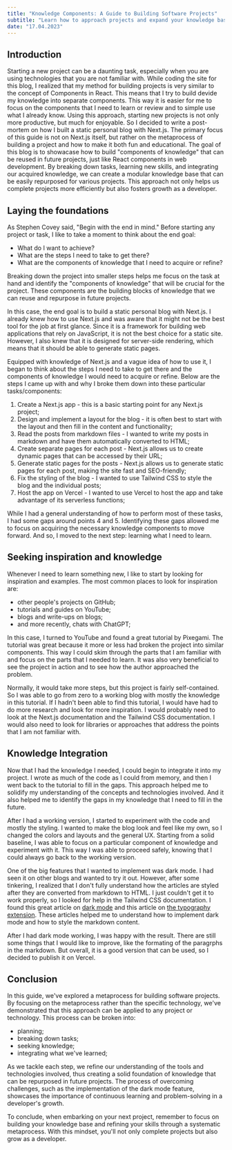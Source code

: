 ```yaml
---
title: "Knowledge Components: A Guide to Building Software Projects"
subtitle: "Learn how to approach projects and expand your knowledge base using a modular, component-driven mindset"
date: "17.04.2023"
---
```


## Introduction

Starting a new project can be a daunting task, especially when you are using technologies that you are not familiar with. While coding the site for this blog, I realized that my method for building projects is very similar to the concept of Components in React. This means that I try to build devide my knowledge into separate components. This way it is easier for me to focus on the components that I need to learn or review and to simple use what I already know. Using this approach, starting new projects is not only more productive, but much for enjoyable.
So I decided to write a post-mortem on how I built a static personal blog with Next.js. The primary focus of this guide is not on Next.js itself, but rather on the metaprocess of building a project and how to make it both fun and educational. The goal of this blog is to showacase how to build "components of knowledge" that can be reused in future projects, just like React components in web development. By breaking down tasks, learning new skills, and integrating our acquired knowledge, we can create a modular knowledge base that can be easily repurposed for various projects. This approach not only helps us complete projects more efficiently but also fosters growth as a developer.

## Laying the foundations

As Stephen Covey said, "Begin with the end in mind." Before starting any project or task, I like to take a moment to think about the end goal:

- What do I want to achieve?
- What are the steps I need to take to get there?
- What are the components of knowledge that I need to acquire or refine?

Breaking down the project into smaller steps helps me focus on the task at hand and identify the "components of knowledge" that will be crucial for the project. These components are the building blocks of knowledge that we can reuse and repurpose in future projects. 

In this case, the end goal is to build a static personal blog with Next.js. I already knew how to use Next.js and was aware that it might not be the best tool for the job at first glance. Since it is a framework for building web applications that rely on JavaScript, it is not the best choice for a static site. However, I also knew that it is designed for server-side rendering, which means that it should be able to generate static pages.

Equipped with knowledge of Next.js and a vague idea of how to use it, I began to think about the steps I need to take to get there and the components of knowledge I would need to acquire or refine. Below are the steps I came up with and why I broke them down into these particular tasks/components:

1. Create a Next.js app - this is a basic starting point for any Next.js project;
2. Design and implement a layout for the blog - it is often best to start with the layout and then fill in the content and functionality;
3. Read the posts from markdown files - I wanted to write my posts in markdown and have them automatically converted to HTML;
4. Create separate pages for each post - Next.js allows us to create dynamic pages that can be accessed by their URL;
5. Generate static pages for the posts - Next.js allows us to generate static pages for each post, making the site fast and SEO-friendly;
6. Fix the styling of the blog - I wanted to use Tailwind CSS to style the blog and the individual posts;
7. Host the app on Vercel - I wanted to use Vercel to host the app and take advantage of its serverless functions;

While I had a general understanding of how to perform most of these tasks, I had some gaps around points 4 and 5. Identifying these gaps allowed me to focus on acquiring the necessary knowledge components to move forward. And so, I moved to the next step: learning what I need to learn.

## Seeking inspiration and knowledge

Whenever I need to learn something new, I like to start by looking for inspiration and examples.
The most common places to look for inspiration are:
 - other people's projects on GitHub;
 - tutorials and guides on YouTube;
 - blogs and write-ups on blogs;
 - and more recently, chats with ChatGPT;

In this case, I turned to YouTube and found a great tutorial by Pixegami.
The tutorial was great because it more or less had broken the project into similar components.
This way I could skim through the parts that I am familiar with and focus on the parts that I needed to learn.
It was also very beneficial to see the project in action and to see how the author approached the problem.

Normally, it would take more steps, but this project is fairly self-contained.
So I was able to go from zero to a working blog with mostly the knowledge in this tutorial.
If I hadn't been able to find this tutorial, I would have had to do more research and look for more inspiration.
I would probably need to look at the Next.js documentation and the Tailwind CSS documentation.
I would also need to look for libraries or approaches that address the points that I am not familiar with.

## Knowledge Integration

Now that I had the knowledge I needed, I could begin to integrate it into my project.
I wrote as much of the code as I could from memory, and then I went back to the tutorial to fill in the gaps.
This approach helped me to solidify my understanding of the concepts and technologies involved.
And it also helped me to identify the gaps in my knowledge that I need to fill in the future.

After I had a working version, I started to experiment with the code and mostly the styling.
I wanted to make the blog look and feel like my own, so I changed the colors and layouts and the general UX.
Starting from a solid baseline, I was able to focus on a particular component of knowledge and experiment with it.
This way I was able to proceed safely, knowing that I could always go back to the working version.

One of the big features that I wanted to implement was dark mode.
I had seen it on other blogs and wanted to try it out.
However, after some tinkering, I realized that I don't fully understand how the articles are styled after they are converted from markdown to HTML.
I just couldn't get it to work properly, so I looked for help in the Tailwind CSS documentation.
I found this great article on [dark mode](https://tailwindcss.com/docs/dark-mode) and this article on [the typography extension](https://tailwindcss.com/docs/typography-plugin).
These articles helped me to understand how to implement dark mode and how to style the markdown content.

After I had dark mode working, I was happy with the result.
There are still some things that I would like to improve, like the formating of the paragrphs in the markdown.
But overall, it is a good version that can be used, so I decided to publish it on Vercel.

## Conclusion

In this guide, we've explored a metaprocess for building software projects. By focusing on the metaprocess rather than the specific technology, we've demonstrated that this approach can be applied to any project or technology. This process can be broken into:
- planning;
- breaking down tasks;
- seeking knowledge;
- integrating what we've learned;

As we tackle each step, we refine our understanding of the tools and technologies involved, thus creating a solid foundation of knowledge that can be repurposed in future projects. The process of overcoming challenges, such as the implementation of the dark mode feature, showcases the importance of continuous learning and problem-solving in a developer's growth.

To conclude, when embarking on your next project, remember to focus on building your knowledge base and refining your skills through a systematic metaprocess. With this mindset, you'll not only complete projects but also grow as a developer.
